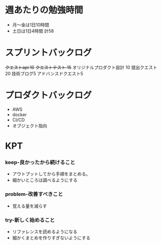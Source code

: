 
# 週あたりの勉強時間
- 月〜金は1日10時間
- 土日は1日4時間
計58

# スプリントバックログ
~~クエストapi 10~~
~~クエストテスト 15~~
オリジナルプロダクト設計 10
提出クエスト 20
技術ブログ5
アドバンスドクエスト5

# プロダクトバックログ
- AWS
- docker
- CI/CD
- オブジェクト指向

# KPT
### keep-良かったから続けること
- アウトプットしてから手順をまとめる。
- 細かいところは調べるようにする

### problem-改善すべきこと
- 覚える量を減らす

### try-新しく始めること
- リファレンスを読めるようになる
- 細かくまとめを作りすぎないようにする
 